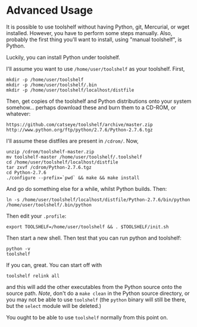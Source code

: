 Advanced Usage
==============

It is possible to use toolshelf without having Python, git,
Mercurial, or wget installed.  However, you have to perform
some steps manually.  Also, probably the first thing you'll
want to install, using "manual toolshelf", is Python.

Luckily, you can install Python under toolshelf.

I'll assume you want to use `/home/user/toolshelf` as your
toolshelf.  First,

    mkdir -p /home/user/toolshelf
    mkdir -p /home/user/toolshelf/.bin
    mkdir -p /home/user/toolshelf/localhost/distfile

Then, get copies of the toolshelf and Python distributions
onto your system somehow... perhaps download these and burn
them to a CD-ROM, or whatever:

    https://github.com/catseye/toolshelf/archive/master.zip
    http://www.python.org/ftp/python/2.7.6/Python-2.7.6.tgz

I'll assume these distfiles are present in `/cdrom/`.  Now,

    unzip /cdrom/toolshelf-master.zip
    mv toolshelf-master /home/user/toolshelf/.toolshelf
    cd /home/user/toolshelf/localhost/distfile
    tar zxvf /cdrom/Python-2.7.6.tgz
    cd Python-2.7.6
    ./configure --prefix=`pwd` && make && make install

And go do something else for a while, whilst Python builds.
Then:

    ln -s /home/user/toolshelf/localhost/distfile/Python-2.7.6/bin/python /home/user/toolshelf/.bin/python

Then edit your `.profile`:

    export TOOLSHELF=/home/user/toolshelf && . $TOOLSHELF/init.sh

Then start a new shell.  Then test that you can run python
and toolshelf:

    python -v
    toolshelf

If you can, great.  You can start off with

    toolshelf relink all

and this will add the other executables from the Python source
onto the source path.  *Note*, don't do a `make clean` in the
Python source directory, or you may not be able to use
`toolshelf` (the `python` binary will still be there, but the
`select` module will be deleted.)

You ought to be able to use `toolshelf` normally from this
point on.
